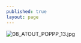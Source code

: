 ```yaml
---
published: true
layout: page
---
```

![08_ATOUT_POPPP_13.jpg]({{site.baseurl}}/data/images/8/atouts/08_ATOUT_POPPP_13.jpg)
